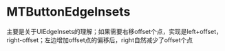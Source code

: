 # MTButtonEdgeInsets

主要是关于UIEdgeInsets的理解；如果需要右移offset个点，实现是left+offset，right-offset；左边增加offset点的偏移后，right自然减少了offset个点
